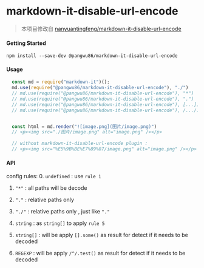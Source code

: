 # markdown-it-disable-url-encode

> 本项目修改自 [nanyuantingfeng/markdown-it-disable-url-encode](https://github.com/nanyuantingfeng/markdown-it-disable-url-encode)

#### Getting Started

```shell
npm install --save-dev @pangwu86/markdown-it-disable-url-encode
```


#### Usage

```js 
  const md = require("markdown-it")();  
  md.use(require("@pangwu86/markdown-it-disable-url-encode"), "./")
  // md.use(require("@pangwu86/markdown-it-disable-url-encode"), "*")
  // md.use(require("@pangwu86/markdown-it-disable-url-encode"), ".")
  // md.use(require("@pangwu86/markdown-it-disable-url-encode"), [...])
  // md.use(require("@pangwu86/markdown-it-disable-url-encode"), /.../)        


  const html = md.render("![image.png](图片/image.png)")
  // <p><img src="./图片/image.png" alt="image.png" /></p> 
 
  // without markdown-it-disable-url-encode plugin :
  // <p><img src="%E5%9B%BE%E7%89%87/image.png" alt="image.png" /></p>  
```

#### API

config rules: 
0. `undefined` : use `rule 1` 
1. `"*"` :  all paths will be decode 

2. `"."`  :  relative paths only 

3. `"./"` :  relative paths only , just like `"."`

4. `string` :  as `string[]` to apply `rule 5`

5. `string[]` :  will be apply  `[].some()`  as result  for  detect if it needs to be decoded   

6. `REGEXP` :  will be apply  `/^/.test()` as result  for  detect if it needs to be decoded  


